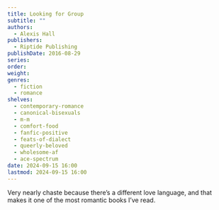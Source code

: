 ```yaml
---
title: Looking for Group
subtitle: ""
authors:
  - Alexis Hall
publishers:
  - Riptide Publishing
publishDate: 2016-08-29
series: 
order: 
weight: 
genres:
  - fiction
  - romance
shelves:
  - contemporary-romance
  - canonical-bisexuals
  - m-m
  - comfort-food
  - fanfic-positive
  - feats-of-dialect
  - queerly-beloved
  - wholesome-af
  - ace-spectrum
date: 2024-09-15 16:00
lastmod: 2024-09-15 16:00
---
```

Very nearly chaste because there’s a different love language, and that makes it one of the most romantic books I’ve read.